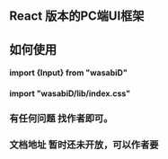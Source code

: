 
## React 版本的PC端UI框架
## 如何使用
#### import {Input} from "wasabiD"
#### import "wasabiD/lib/index.css"
### 有任何问题 找作者即可。
### 文档地址 暂时还未开放，可以作者要
